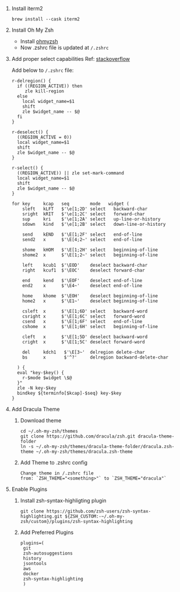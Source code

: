 1. Install iterm2
   ```
   brew install --cask iterm2
   ```

1. Install Oh My Zsh
   - Install [ohmyzsh](https://github.com/ohmyzsh/ohmyzsh)
   - Now .zshrc file is updated at `/.zshrc`

1. Add proper select capabilities
   Ref: [stackoverflow](https://stackoverflow.com/questions/5407916/zsh-zle-shift-selection)

   Add below to `/.zshrc` file:
    ```
    r-delregion() {
      if ((REGION_ACTIVE)) then
         zle kill-region
      else 
        local widget_name=$1
        shift
        zle $widget_name -- $@
      fi
    }
    
    r-deselect() {
      ((REGION_ACTIVE = 0))
      local widget_name=$1
      shift
      zle $widget_name -- $@
    }
    
    r-select() {
      ((REGION_ACTIVE)) || zle set-mark-command
      local widget_name=$1
      shift
      zle $widget_name -- $@
    }
    
    for key     kcap   seq        mode   widget (
        sleft   kLFT   $'\e[1;2D' select   backward-char
        sright  kRIT   $'\e[1;2C' select   forward-char
        sup     kri    $'\e[1;2A' select   up-line-or-history
        sdown   kind   $'\e[1;2B' select   down-line-or-history
    
        send    kEND   $'\E[1;2F' select   end-of-line
        send2   x      $'\E[4;2~' select   end-of-line
    
        shome   kHOM   $'\E[1;2H' select   beginning-of-line
        shome2  x      $'\E[1;2~' select   beginning-of-line
    
        left    kcub1  $'\EOD'    deselect backward-char
        right   kcuf1  $'\EOC'    deselect forward-char
    
        end     kend   $'\EOF'    deselect end-of-line
        end2    x      $'\E4~'    deselect end-of-line
    
        home    khome  $'\EOH'    deselect beginning-of-line
        home2   x      $'\E1~'    deselect beginning-of-line
    
        csleft  x      $'\E[1;6D' select   backward-word
        csright x      $'\E[1;6C' select   forward-word
        csend   x      $'\E[1;6F' select   end-of-line
        cshome  x      $'\E[1;6H' select   beginning-of-line
    
        cleft   x      $'\E[1;5D' deselect backward-word
        cright  x      $'\E[1;5C' deselect forward-word
    
        del     kdch1   $'\E[3~'  delregion delete-char
        bs      x       $'^?'     delregion backward-delete-char
    
      ) {
      eval "key-$key() {
        r-$mode $widget \$@
      }"
      zle -N key-$key
      bindkey ${terminfo[$kcap]-$seq} key-$key
    }
    ```

1. Add  Dracula Theme  
   1. Download theme
      ```
      cd ~/.oh-my-zsh/themes
      git clone https://github.com/dracula/zsh.git dracula-theme-folder
      ln -s ~/.oh-my-zsh/themes/dracula-theme-folder/dracula.zsh-theme ~/.oh-my-zsh/themes/dracula.zsh-theme
      ```
      
   1. Add Theme to .zshrc config  
      ```
      Change theme in /.zshrc file
      from: `ZSH_THEME="<something>"` to `ZSH_THEME="dracula"`
      ```

1. Enable Plugins
   1. Install zsh-syntax-highligting plugin
      ```
      git clone https://github.com/zsh-users/zsh-syntax-highlighting.git ${ZSH_CUSTOM:-~/.oh-my-zsh/custom}/plugins/zsh-syntax-highlighting
      ```

   1. Add Preferred Plugins
      ```
      plugins=(
       git
       zsh-autosuggestions
       history
       jsontools
       aws
       docker
       zsh-syntax-highlighting
       )
      ```
